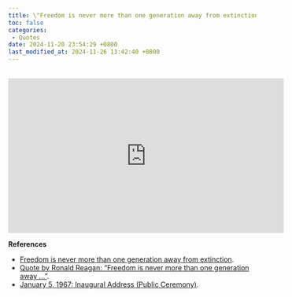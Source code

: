 ```yaml
---
title: \"Freedom is never more than one generation away from extinction.\"
toc: false
categories:
 - Quotes
date: 2024-11-20 23:54:29 +0800
last_modified_at: 2024-11-26 13:42:40 +0800
---
```


<br>

<iframe class="iframe--video" width="560" height="315" src="https://www.youtube.com/embed/SDouNtnR_IA?si=h4NKrIwiM6uttztQ" title="YouTube video player" frameborder="0" allow="accelerometer; autoplay; clipboard-write; encrypted-media; gyroscope; picture-in-picture; web-share" referrerpolicy="strict-origin-when-cross-origin" allowfullscreen></iframe>

<br>

**References**

- [Freedom is never more than one generation away from extinction](https://www.youtube.com/watch?v=SDouNtnR_IA).
- [Quote by Ronald Reagan: “Freedom is never more than one generation away ...”](https://www.goodreads.com/quotes/13915-freedom-is-never-more-than-one-generation-away-from-extinction).
- [January 5, 1967: Inaugural Address (Public Ceremony)](https://www.reaganlibrary.gov/archives/speech/january-5-1967-inaugural-address-public-ceremony).
